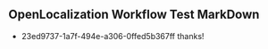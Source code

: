 ## OpenLocalization Workflow Test MarkDown
* 23ed9737-1a7f-494e-a306-0ffed5b367ff thanks!

<!--HONumber=Jul16_HO4-->


